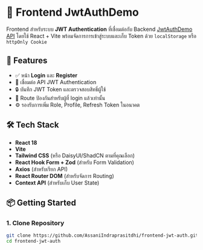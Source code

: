# 🔐 Frontend JwtAuthDemo

Frontend สำหรับระบบ **JWT Authentication** ที่เชื่อมต่อกับ Backend [JwtAuthDemo API]([https://github.com/AssaniIndraprasitdhi/backend-jwt-auth.git]) โดยใช้ React + Vite พร้อมจัดการการเข้าสู่ระบบและเก็บ Token ด้วย `localStorage` หรือ `httpOnly Cookie`

## 🚀 Features

- ✅ หน้า **Login** และ **Register**
- 🔑 เชื่อมต่อ API JWT Authentication
- 🔒 บันทึก JWT Token และตรวจสอบสิทธิ์ผู้ใช้
- 🔐 Route ป้องกันสำหรับผู้ที่ login แล้วเท่านั้น
- ⚙️ รองรับการเพิ่ม Role, Profile, Refresh Token ในอนาคต

## 🛠 Tech Stack

- **React 18**
- **Vite**
- **Tailwind CSS** (หรือ DaisyUI/ShadCN ตามที่คุณเลือก)
- **React Hook Form + Zod** (สำหรับ Form Validation)
- **Axios** (สำหรับเรียก API)
- **React Router DOM** (สำหรับจัดการ Routing)
- **Context API** (สำหรับเก็บ User State)

## 📦 Getting Started

### 1. Clone Repository

```bash
git clone https://github.com/AssaniIndraprasitdhi/frontend-jwt-auth.git
cd frontend-jwt-auth
